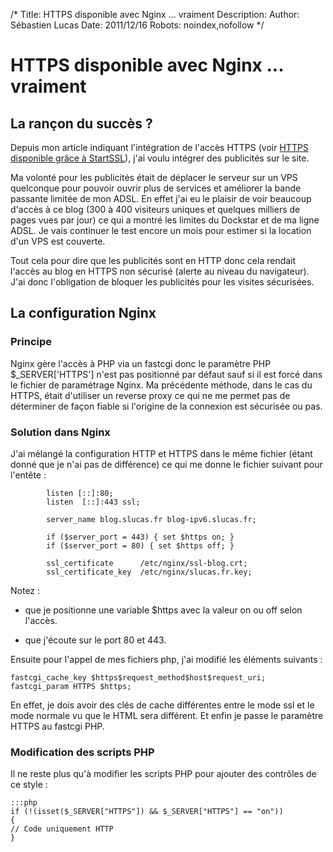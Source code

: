 /*
Title: HTTPS disponible avec Nginx ... vraiment
Description: 
Author: Sébastien Lucas
Date: 2011/12/16
Robots: noindex,nofollow
*/
# HTTPS disponible avec Nginx ... vraiment

## La rançon du succès ?
Depuis mon article indiquant l'intégration de l'accès HTTPS (voir [HTTPS disponible grâce à StartSSL](blog/https-ready)), j'ai voulu intégrer des publicités sur le site. 

Ma volonté pour les publicités était de déplacer le serveur sur un VPS quelconque pour pouvoir ouvrir plus de services et améliorer la bande passante limitée de mon ADSL. En effet j'ai eu le plaisir de voir beaucoup d'accès à ce blog (300 à 400 visiteurs uniques et quelques milliers de pages vues par jour) ce qui a montré les limites du Dockstar et de ma ligne ADSL. Je vais continuer le test encore un mois pour estimer si la location d'un VPS est couverte.

Tout cela pour dire que les publicités sont en HTTP donc cela rendait l'accès au blog en HTTPS non sécurisé (alerte au niveau du navigateur). J'ai donc l'obligation de bloquer les publicités pour les visites sécurisées.

## La configuration Nginx

### Principe
Nginx gère l'accès à PHP via un fastcgi donc le paramètre PHP $_SERVER['HTTPS'] n'est pas positionné par défaut sauf si il est forcé dans le fichier de paramétrage Nginx. Ma précédente méthode, dans le cas du HTTPS, était d'utiliser un reverse proxy ce qui ne me permet pas de déterminer de façon fiable si l'origine de la connexion est sécurisée ou pas.
### Solution dans Nginx

J'ai mélangé la configuration HTTP et HTTPS dans le même fichier (étant donné que je n'ai pas de différence) ce qui me donne le fichier suivant pour l'entête :

	
	        listen [::]:80;
	        listen  [::]:443 ssl;
	
	        server_name blog.slucas.fr blog-ipv6.slucas.fr;
	
	        if ($server_port = 443) { set $https on; }
	        if ($server_port = 80) { set $https off; }
	
	        ssl_certificate      /etc/nginx/ssl-blog.crt;
	        ssl_certificate_key  /etc/nginx/slucas.fr.key;
	

Notez :

*	que je positionne une variable $https avec la valeur on ou off selon l'accès.

*	que j'écoute sur le port 80 et 443.

Ensuite pour l'appel de mes fichiers php, j'ai modifié les éléments suivants :

	
	fastcgi_cache_key $https$request_method$host$request_uri;
	fastcgi_param HTTPS $https;

En effet, je dois avoir des clés de cache différentes entre le mode ssl et le mode normale vu que le HTML sera différent. Et enfin je passe le paramètre HTTPS au fastcgi PHP.
### Modification des scripts PHP

Il ne reste plus qu'à modifier les scripts PHP pour ajouter des contrôles de ce style :

	:::php
	if (!(isset($_SERVER["HTTPS"]) && $_SERVER["HTTPS"] == "on"))
	{
	// Code uniquement HTTP
	}

